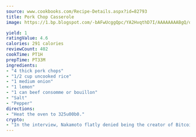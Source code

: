 ```yaml
---
source: www.cookbooks.com/Recipe-Details.aspx?id=82793
title: Pork Chop Casserole
image: https://1.bp.blogspot.com/-bAFwUcggQpc/YA2HvqthD7I/AAAAAAAABgQ/dGGityjUeSk5WIgvhJroHVt7XYoXF2qygCLcBGAsYHQ/s320/10.png

yield: 1
ratingValue: 4.6
calories: 291 calories
reviewCount: 402
cookTime: PT1H
prepTime: PT33M
ingredients:
- "4 thick pork chops"
- "1/2 cup uncooked rice"
- "1 medium onion"
- "1 lemon"
- "1 can beef consomme or bouillon"
- "Salt"
- "Pepper"
directions:
- "Heat the oven to 325u00b0."
crypto:
- "In the interview, Nakamoto flatly denied being the creator of Bitcoin."
---
```

